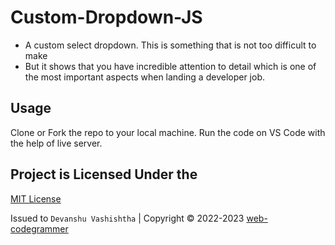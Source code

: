 # Custom-Dropdown-JS
 - A custom select dropdown. This is something that is not too difficult to make
 - But it shows that you have incredible attention to detail which is one of the most important aspects when landing a developer job.

## Usage

Clone or Fork the repo to your local machine. Run the code on VS Code with the help of live server.


## Project is Licensed Under the

[MIT License](https://github.com/web-codegrammer//Custom-Dropdown-JS/blob/main/LICENSE)

Issued to ```Devanshu Vashishtha``` | Copyright ©️ 2022-2023 [web-codegrammer](https://github.com/web-codegrammer)

